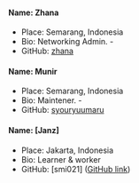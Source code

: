 #### Name: Zhana

- Place: Semarang, Indonesia
- Bio: Networking Admin. -
- GitHub: [zhana](https://github.com/nearfoe1)

#### Name: Munir

- Place: Semarang, Indonesia
- Bio: Maintener. -
- GitHub: [syouryuumaru](https://github.com/syouryuumaru)

#### Name: [Janz]
- Place: Jakarta, Indonesia
- Bio: Learner & worker
- GitHub: [smi021] ([GitHub link](https://github.com/smi021))
